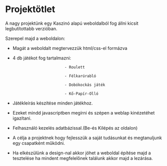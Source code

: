 # Projektötlet
A nagy projektünk egy Kaszinó alapú weboldalból fog állni kicsit legbutítottabb verzióban.

Szerepel majd a weboldalon:
-	Magát a weboldalt megtervezzük html/css-el formázva
-	4 db játékot fog tartalmazni:

                               - Roulett
                               
                               - Félkarúrabló
                               
                               - Dobókockás játék
                               
                               - Kő-Papír-Olló
                               
-	Játékleírás készítése minden játékhoz.
-	Ezeket mindd javascriptben megírni és szépen a weblap kinézetéhet igazítani.
-	Felhasználó kezelés adatbázissal.(Be-és Kilépés az oldalon)
-	A célja a projektnek hogy fejlesszük a saját tudásunkat és megtanuljunk egy csapatként működni.
-	Ha elkészülünk a design-nal akkor jöhet a weboldal építése majd a tesztelése ha mindent megfelelőnek találunk akkor majd a lezárása.

